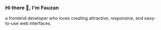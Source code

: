 ### Hi there 👋, I'm Fauzan

a frontend developer who loves creating attractive, responsive, and easy-to-use web interfaces.

<!--
**Asrori87/Asrori87** is a ✨ _special_ ✨ repository because its `README.md` (this file) appears on your GitHub profile.
-->
